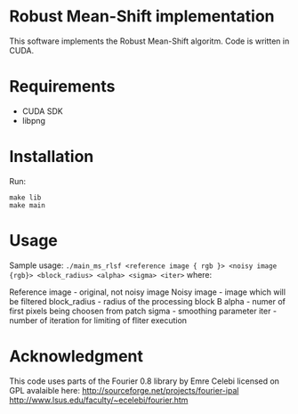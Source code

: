 # Robust Mean-Shift implementation

This software implements the Robust Mean-Shift algoritm. Code is written in CUDA.

# Requirements
- CUDA SDK
- libpng

# Installation
Run:

```
make lib
make main
```

# Usage
Sample usage:
`./main_ms_rlsf <reference image { rgb }> <noisy image {rgb}> <block_radius> <alpha> <sigma> <iter>`
where:

Reference image - original, not noisy image
Noisy image - image which will be filtered
block_radius - radius of the processing block B
alpha - numer of first pixels being choosen from patch
sigma - smoothing parameter
iter - number of iteration for limiting of fliter execution

# Acknowledgment

This code uses parts of the Fourier 0.8 library by Emre Celebi licensed on GPL avalaible here:
http://sourceforge.net/projects/fourier-ipal
http://www.lsus.edu/faculty/~ecelebi/fourier.htm

